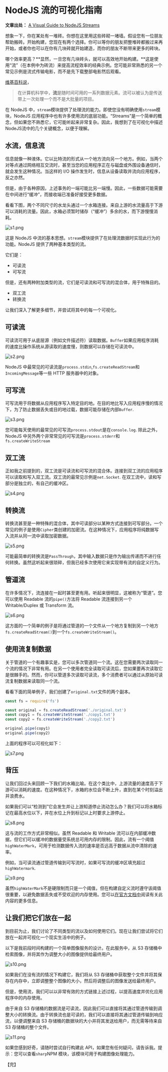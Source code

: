 # NodeJS 流的可视化指南

**文章出处：** [A Visual Guide to NodeJS Streams](https://blog.insiderattack.net/a-visual-guide-to-nodejs-streams-9d2d594a9bf5)

想象一下，你在某处有一堆砖。你想在这里用这些砖砌一堵墙。假设您有一位朋友帮助搬砖。开始构建，您现在有两个选择。你可以等你的朋友把整堆砖都搬过来再开始，或者你也可以在你有几块砖就开始建造，而你的朋友不断带来更多的砖块。

哪个效率更高？**显然，一旦您有几块砖头，就可以高效地开始构建。**这是使用“流”（在本例中为砖流）来提高流程效率的经典示例。您可能非常熟悉的另一个常见示例是流式传输电影，而不是先下载整部电影然后观看。

[维基百科说](https://en.wikipedia.org/wiki/Stream_(computing))，

> 在计算机科学中，**流**是随时间可用的一系列数据元素。流可以被认为是传送带上一次处理一个而不是大批量的项目。

在 NodeJS 中，`stream`模块提供了处理流的能力。即使您没有明确使用`stream`模块，NodeJS 应用程序中也有许多使用流的底层功能。“Streams”是一个简单的概念，但如果您不熟悉它，它可能听起来非常复杂。因此，我想到了在可视化中描述NodeJS流中的几个关键概念，以便于理解。



## 水流，信息流

信息就像一种液体。它以比特流的形式从一个地方流向另一个地方。例如，当两个对等点通过网络相互交流时，甚至当您的应用程序正在与磁盘或外围设备通信时，就会发生这种情况。当这样的 I/O 操作发生时，信息从设备读取并流向应用程序，反之亦然。

但是，由于各种原因，上述事务的一端可能比另一端慢。因此，一些数据可能需要在中间进行“缓冲”，而接收端已准备好接受更多数据。

看看下图，两个不同尺寸的水龙头通过一个水箱连接。来自上游的水流量高于下游可以消耗的流量。因此，水箱必须暂时储存（“缓冲”）多余的水，而下游慢慢消耗。

![s1.png](https://github.com/xszi/docs/blob/master/docs/translation/images/stream/s1.png?raw=true)

这是 NodeJS 中流的基本思想。`stream`模块提供了在处理流数据时实现此行为的功能。NodeJS 提供了两种基本类型的流。

它们是：

* 可读流
* 可写流

但是，还有两种附加类型的流，它们是可读流和可写流的混合体，用于特殊目的。

- 双工流
- 转换流

让我们深入了解更多细节，并尝试将其中的每一个可视化。



## 可读流

可读流可用于从底层源（例如文件描述符）读取数据。`Buffer`如果应用程序消耗的速度比操作系统从源读取的速度慢，则数据可以存储在可读流中。

![s2.png](https://github.com/xszi/docs/blob/master/docs/translation/images/stream/s2.png?raw=true)

NodeJS 中最常见的可读流是`process.stdin`,`fs.createReadStream`和`IncomingMessage`等一些 HTTP 服务器中的对象。



## 可写流

可写流用于将数据从应用程序写入特定目的地。在目的地比写入应用程序慢的情况下，为了防止数据丢失或目的地过载，数据可能存储在内部`Buffer`.

![s3.png](https://github.com/xszi/docs/blob/master/docs/translation/images/stream/s3.png?raw=true)

您可能每天使用的最常见的可写流`process.stdout`是在`console.log`. 除此之外，NodeJS 中另外两个非常常见的可写流是`process.stderr`和`fs.createWriteStream`



## 双工流

正如我之前提到的，双工流是可读流和可写流的混合体。连接到双工流的应用程序可以读取和写入双工流。双工流的最常见示例是`net.Socket`. 在双工流中，读和写部分是独立的，有自己的缓冲区。

![s4.png](https://github.com/xszi/docs/blob/master/docs/translation/images/stream/s4.png?raw=true)



## 转换流

转换流甚至是一种特殊的混合体，其中可读部分以某种方式连接到可写部分。一个常见的例子是使用`Cipher`类创建的加密流。在这种情况下，应用程序将纯数据写入流并从同一流中读取加密数据。

![s5.png](https://github.com/xszi/docs/blob/master/docs/translation/images/stream/s5.png?raw=true)

可能最简单的转换流是`PassThrough`，其中输入数据只是作为输出传递而不进行任何转换。虽然这听起来很琐碎，但我已经多次使用它来实现带有流的自定义行为。



## 管道流

在许多情况下，流连接在一起时甚至更有用。听起来很明显，这被称为“管道”。您可以使用 Readable 流的`pipe()`方法将 Readable 流连接到另一个 Writable/Duplex 或 Transform 流。

![s6.png](https://github.com/xszi/docs/blob/master/docs/translation/images/stream/s6.png?raw=true)

这方面的一个简单的例子是将通过管道的一个文件从一个地方复制到另一个地方`fs.createReadStream()`到一个`fs.createWriteStream()`。



## 使用流复制数据

关于管道的一个有趣事实是，您可以多次管道同一个流。这在您需要两次读取同一个流的情况下非常有用。在另一个使用者完全读取可读流后，您如果要再次读取它是很棘手的。然而，你可以管道多次读取可读流，多个消费者可以通过从原始可读流复制数据来读取同一个流。

看看下面的简单例子，我们创建了`original.txt`文件的两个副本。

```js
const fs = require('fs')

const original = fs.createReadStream('./original.txt')
const copy1 = fs.createWriteStream('./copy1.txt')
const copy2 = fs.createWriteStream('./copy2.txt')

original.pipe(copy1)
original.pipe(copy2)
```

上面的程序可以可视化如下：

![s7.png](https://github.com/xszi/docs/blob/master/docs/translation/images/stream/s7.png?raw=true)



## 背压

让我们回过头来回顾一下我们的水箱比喻。在这个类比中，上游流量的速度高于下游可以消耗的速度。在这种情况下，水箱的水位会不断上升，直到在某个时刻溢出并浪费水。

如果我们可以“检测到”它会发生并让上游知道停止流动怎么办？我们可以将水箱标记在最高水位以下，并在水位上升到标记以上时要求上游停止。

![s8.png](https://github.com/xszi/docs/blob/master/docs/translation/images/stream/s8.png?raw=true)

这与流的工作方式非常相似。虽然 Readable 和 Writable 流可以在内部缓冲数据，但它们可以缓冲的数据量受系统总可用内存的限制。因此，流有一个阈值`highWaterMark`，可用于检测数据传入流的速率是否远高于数据从流中清除的速率。

例如，当可读流通过管道传输到可写流时，如果可写流的缓冲区填充超过`highWatermark`.

![s9.png](https://github.com/xszi/docs/blob/master/docs/translation/images/stream/s9.png?raw=true)

虽然`highWaterMark`不是硬限制而只是一个阈值，但在构建自定义流时遵守该阈值很重要，以避免数据丢失或不受欢迎的内存使用。您可以[在官方文档中](https://nodejs.org/api/stream.html#stream_buffering)阅读有关此内容的更多信息。



## 让我们把它们放在一起

到目前为止，我们讨论了不同类型的流以及如何使用它们。现在让我们尝试将它们放在一起并可视化一个现实生活中的例子。

以下是我前段时间构建的一个简单图像服务的设计。在此服务中，从 S3 存储桶中检索图像，并将其作为调整大小的图像提供给最终用户。

![s10.png](https://github.com/xszi/docs/blob/master/docs/translation/images/stream/s10.png?raw=true)

如果我们在没有流的情况下构建它，我们将从 S3 存储桶中获取整个文件并将其保存在内存中，立即调整整个图像的大小，然后将调整后的图像发送给最终用户。

但是，使用流，我们可以以非常有效的方式链接上述过程，以提高速度并优化应用程序中的内存使用。

由于来自 S3 存储桶的数据流是可读流，因此我们可以直接将其通过管道传输到调整大小的转换流。由于转换流也是可读的，我们可以直接将其通过管道传输到响应流，以便调整来自 S3 存储桶的数据块的大小并将其发送给用户，而无需等待来自 S3 存储桶的整个文件。

![s11.png](https://github.com/xszi/docs/blob/master/docs/translation/images/stream/s11.png?raw=true)

如果您感到好奇，请随时尝试自行构建此 API，如果您有任何疑问，请告诉我。提示：您可以查看`sharp`NPM 模块，该模块可用于构建图像处理能力。

【完】

